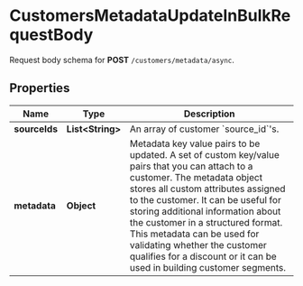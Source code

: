 

# CustomersMetadataUpdateInBulkRequestBody

Request body schema for **POST** `/customers/metadata/async`.

## Properties

| Name | Type | Description |
|------------ | ------------- | ------------- |
|**sourceIds** | **List&lt;String&gt;** | An array of customer &#x60;source_id&#x60;&#39;s. |
|**metadata** | **Object** | Metadata key value pairs to be updated. A set of custom key/value pairs that you can attach to a customer. The metadata object stores all custom attributes assigned to the customer. It can be useful for storing additional information about the customer in a structured format. This metadata can be used for validating whether the customer qualifies for a discount or it can be used in building customer segments. |



